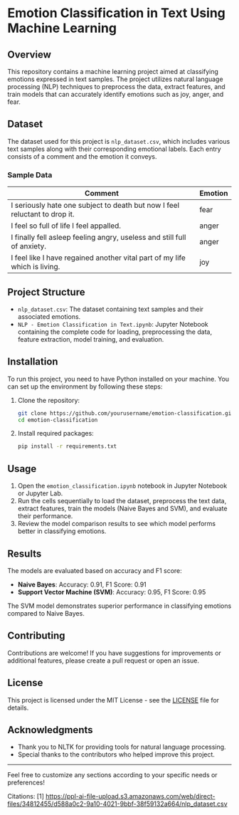 # Emotion Classification in Text Using Machine Learning

## Overview
This repository contains a machine learning project aimed at classifying emotions expressed in text samples. The project utilizes natural language processing (NLP) techniques to preprocess the data, extract features, and train models that can accurately identify emotions such as joy, anger, and fear.

## Dataset
The dataset used for this project is `nlp_dataset.csv`, which includes various text samples along with their corresponding emotional labels. Each entry consists of a comment and the emotion it conveys.

### Sample Data
| Comment                                                                                                   | Emotion |
|-----------------------------------------------------------------------------------------------------------|---------|
| I seriously hate one subject to death but now I feel reluctant to drop it.                               | fear    |
| I feel so full of life I feel appalled.                                                                   | anger   |
| I finally fell asleep feeling angry, useless and still full of anxiety.                                   | anger   |
| I feel like I have regained another vital part of my life which is living.                               | joy     |

## Project Structure
- `nlp_dataset.csv`: The dataset containing text samples and their associated emotions.
- `NLP - Emotion Classification in Text.ipynb`: Jupyter Notebook containing the complete code for loading, preprocessing the data, feature extraction, model training, and evaluation.


## Installation
To run this project, you need to have Python installed on your machine. You can set up the environment by following these steps:

1. Clone the repository:
   ```bash
   git clone https://github.com/yourusername/emotion-classification.git
   cd emotion-classification
   ```

2. Install required packages:
   ```bash
   pip install -r requirements.txt
   ```

## Usage
1. Open the `emotion_classification.ipynb` notebook in Jupyter Notebook or Jupyter Lab.
2. Run the cells sequentially to load the dataset, preprocess the text data, extract features, train the models (Naive Bayes and SVM), and evaluate their performance.
3. Review the model comparison results to see which model performs better in classifying emotions.

## Results
The models are evaluated based on accuracy and F1 score:
- **Naive Bayes**: Accuracy: 0.91, F1 Score: 0.91
- **Support Vector Machine (SVM)**: Accuracy: 0.95, F1 Score: 0.95

The SVM model demonstrates superior performance in classifying emotions compared to Naive Bayes.

## Contributing
Contributions are welcome! If you have suggestions for improvements or additional features, please create a pull request or open an issue.

## License
This project is licensed under the MIT License - see the [LICENSE](LICENSE) file for details.

## Acknowledgments
- Thank you to NLTK for providing tools for natural language processing.
- Special thanks to the contributors who helped improve this project.

---

Feel free to customize any sections according to your specific needs or preferences!

Citations:
[1] https://ppl-ai-file-upload.s3.amazonaws.com/web/direct-files/34812455/d588a0c2-9a10-4021-9bbf-38f59132a664/nlp_dataset.csv
